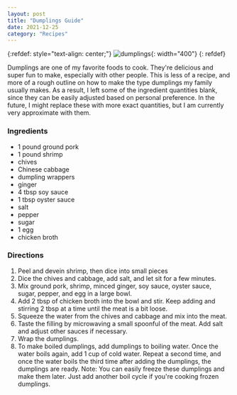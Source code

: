 ```yaml
---
layout: post
title: "Dumplings Guide"
date: 2021-12-25
category: "Recipes"
---
```


{:refdef: style="text-align: center;"}
![dumplings](https://ryanlu41.github.io/images/blog/DSC_0044.JPG){: width="400"}
{: refdef}

Dumplings are one of my favorite foods to cook. They're delicious and super fun to make, especially with other people. This is less of a recipe, and more of a rough outline on how to make the type dumplings my family usually makes. As a result, I left some of the ingredient quantities blank, since they can be easily adjusted based on personal preference. In the future, I might replace these with more exact quantities, but I am currently very approximate with them.


### Ingredients

* 1 pound ground pork
* 1 pound shrimp
* chives
* Chinese cabbage
* dumpling wrappers
* ginger
* 4 tbsp soy sauce
* 1 tbsp oyster sauce
* salt
* pepper
* sugar
* 1 egg
* chicken broth

### Directions
1. Peel and devein shrimp, then dice into small pieces
2. Dice the chives and cabbage, add salt, and let sit for a few minutes. 
3. Mix ground pork, shrimp, minced ginger, soy sauce, oyster sauce, sugar, pepper, and egg in a large bowl.
4. Add 2 tbsp of chicken broth into the bowl and stir. Keep adding and stirring 2 tbsp at a time until the meat is a bit loose.
5. Squeeze the water from the chives and cabbage and mix into the meat. 
6. Taste the filling by microwaving a small spoonful of the meat. Add salt and adjust other sauces if necessary.
7. Wrap the dumplings. 
8. To make boiled dumplings, add dumplings to boiling water. Once the water boils again, add 1 cup of cold water. Repeat a second time, and once the water boils the third time after adding the dumplings, the dumplings are ready. Note: You can easily freeze these dumplings and make them later. Just add another boil cycle if you're cooking frozen dumplings. 